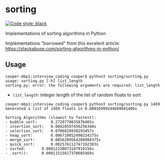 # sorting

[![Code style: black](https://img.shields.io/badge/code%20style-black-000000.svg)](https://github.com/psf/black)

Implementations of sorting algorithms in Python

Implementations "borrowed" from this excelent article: https://stackabuse.com/sorting-algorithms-in-python/

## Usage
```
cooper-mbp1:interview_coding cooper$ python3 sorting/sorting.py
usage: sorting.py [-h] list_length
sorting.py: error: the following arguments are required: list_length
```

- `list_length`: Integer length of the list of random floats to sort

```
cooper-mbp1:interview_coding cooper$ python3 sorting/sorting.py 1469
Generated a list of 1469 floats in 0.00016999244689941406s

Sorting Algorithms (slowest to fastest):
- bubble_sort:		0.2720770835876465s
- insertion_sort:	0.08428597450256348s
- selection_sort:	0.0706028938293457s
- heap_sort:		0.006710052490234375s
- merge_sort:		0.0056209564208984375s
- quick_sort:		0.002576112747192383s
- sorted:		0.00012230873107910156s
- .sort():		0.00011515617370605469s
```
